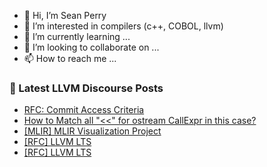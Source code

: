 - 👋 Hi, I’m Sean Perry
- 👀 I’m interested in compilers (c++, COBOL, llvm)
- 🌱 I’m currently learning ...
- 💞️ I’m looking to collaborate on ...
- 📫 How to reach me ...

<!---
s66perry/s66perry is a ✨ special ✨ repository because its `README.md` (this file) appears on your GitHub profile.
You can click the Preview link to take a look at your changes.
--->
### 📕 Latest LLVM Discourse Posts

<!-- DISCOURSE-LLVM:START -->
- [RFC: Commit Access Criteria](https://discourse.llvm.org/t/rfc-commit-access-criteria/84073#post_8)
- [How to Match all &quot;&lt;&lt;&quot; for ostream CallExpr in this case?](https://discourse.llvm.org/t/how-to-match-all-for-ostream-callexpr-in-this-case/84084#post_1)
- [[MLIR] MLIR Visualization Project](https://discourse.llvm.org/t/mlir-mlir-visualization-project/4280?page=2#post_26)
- [[RFC] LLVM LTS](https://discourse.llvm.org/t/rfc-llvm-lts/84049#post_13)
- [[RFC] LLVM LTS](https://discourse.llvm.org/t/rfc-llvm-lts/84049#post_12)
<!-- DISCOURSE-LLVM:END -->
